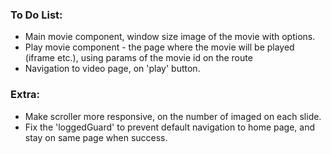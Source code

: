 ### To Do List:
- Main movie component, window size image of the movie with options.
- Play movie component - the page where the movie will be played (iframe etc.), using params of the movie id on the route
- Navigation to video page, on 'play' button.


### Extra:
- Make scroller more responsive, on the number of imaged on each slide.
- Fix the 'loggedGuard' to prevent default navigation to home page, and stay on same page when success.